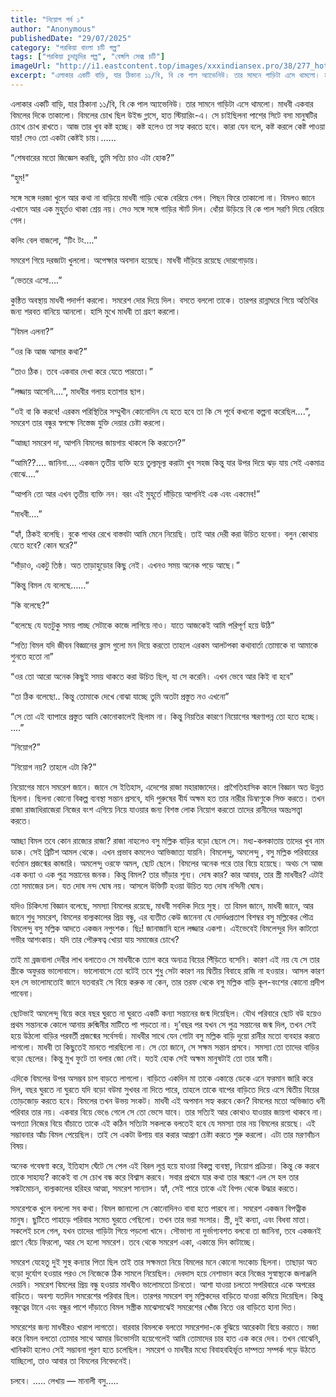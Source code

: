```yaml
---
title: "নিয়োগ পর্ব ১"
author: "Anonymous"
publishedDate: "29/07/2025"
category: "পরকিয়া বাংলা চটি গল্প"
tags: ["পরকিয়া চুদাচুদির গল্প", "বেঙ্গলি সেক্স চটি"]
imageUrl: "http://i1.eastcontent.top/images/xxxindiansex.pro/38/277_hot_with.jpg"
excerpt: "এলাকার একটি বাড়ি, যার ঠিকানা ১১/বি, বি কে পাল অ্যাভেনিউ। তার সামনে গাড়িটা এসে থামলো। মাধবী একবার বিমলের দিকে তাকালো। বিমলের চোখ ছিল উইন্ড গ্লাসে, হাত স্টিয়ারিং-এ। সে চাইছিলনা পাশের সিটে বসা মানুষটির চ..."
---
```


এলাকার একটি বাড়ি, যার ঠিকানা ১১/বি, বি কে পাল অ্যাভেনিউ। তার সামনে গাড়িটা এসে থামলো। মাধবী একবার বিমলের দিকে তাকালো। বিমলের চোখ ছিল উইন্ড গ্লাসে, হাত স্টিয়ারিং-এ। সে চাইছিলনা পাশের সিটে বসা মানুষটির চোখে চোখ রাখতে। আজ তার খুব কষ্ট হচ্ছে। কষ্ট হলেও তা সহ্য করতে হবে। কারা যেন বলে, কষ্ট করলে কেষ্ট পাওয়া যায়! সেও তো একটা কেষ্টই চায়।……


“শেষবারের মতো জিজ্ঞেস করছি, তুমি সত্যি চাও এটা হোক?”


“হুম!”


সঙ্গে সঙ্গে দরজা খুলে আর কথা না বাড়িয়ে মাধবী গাড়ি থেকে বেরিয়ে গেল। পিছন ফিরে তাকালো না। বিমলও জানে এখানে আর এক মুহূর্তও থাকা শ্রেয় নয়। সেও সঙ্গে সঙ্গে গাড়ির স্টার্ট দিল। ধোঁয়া উড়িয়ে বি কে পাল সরণি দিয়ে বেরিয়ে গেল।


কলিং বেল বাজলো, “টিং টং….”


সমরেশ গিয়ে দরজাটা খুললো। অপেক্ষার অবসান হয়েছে। মাধবী দাঁড়িয়ে রয়েছে দোরগোড়ায়।


“ভেতরে এসো….”


কুন্ঠিত অবস্থায় মাধবী পদার্পণ করলো। সমরেশ দোর দিয়ে দিল। বসতে বললো তাকে। তারপর রান্নাঘরে গিয়ে অতিথির জন্য শরবত বানিয়ে আনলো। হাসি মুখে মাধবী তা গ্রহণ করলো।


“বিমল এলনা?”


“ওর কি আজ আসার কথা?”


“তাও ঠিক। তবে একবার দেখা করে যেতে পারতো।”


“লজ্জায় আসেনি….”, মাধবীর গলায় হতাশার ছাপ।


“ওই বা কি করবে! এরকম পরিস্থিতির সম্মুখীন কোনোদিন যে হতে হবে তা কি সে পূর্বে কখনো কল্পনা করেছিল….”, সমরেশ তার বন্ধুর স্বপক্ষে নিস্তেজ যুক্তি দেয়ার চেষ্টা করলো।


“আচ্ছা সমরেশ দা, আপনি বিমলের জায়গায় থাকলে কি করতেন?”


“আমি??…. জানিনা…. একজন তৃতীয় ব্যক্তি হয়ে তুল্যমূল্য করাটা খুব সহজ কিন্তু যার উপর দিয়ে ঝড় যায় সেই একমাত্র বোঝে….”


“আপনি তো আর এখন তৃতীয় ব্যক্তি নন। বরং এই মুহূর্তে দাঁড়িয়ে আপনিই এক এবং একমেব!”


“মাধবী….”


“হ্যাঁ, ঠিকই বলেছি। বুকে পাথর রেখে বাস্তবটা আমি মেনে নিয়েছি। তাই আর দেরী করা উচিত হবেনা। বলুন কোথায় যেতে হবে? কোন ঘরে?”


“দাঁড়াও, একটু তিষ্ঠ। অত তাড়াহুড়োর কিছু নেই। এখনও সময় অনেক পড়ে আছে।”


“কিন্তু বিমল যে বলেছে……”


“কি বলেছে?”


“বলেছে যে যতটুকু সময় পাচ্ছ সেটাকে কাজে লাগিয়ে নাও। যাতে আজকেই আমি পরিপূর্ণ হয়ে উঠি”


“সত্যি বিমল যদি জীবন বিজ্ঞানের ক্লাস গুলো মন দিয়ে করতো তাহলে এরকম আলটপকা কথাবার্তা তোমাকে বা আমাকে শুনতে হতো না”


“ওর তো আরো অনেক কিছুই সময় থাকতে করা উচিত ছিল, যা সে করেনি। এখন ভেবে আর কিই বা হবে”


“তা ঠিক বলেছো.. কিন্তু তোমাকে দেখে বোঝা যাচ্ছে তুমি অতটা প্রস্তুত নও এখনো”


“সে তো এই ব্যাপারে প্রস্তুত আমি কোনোকালেই ছিলাম না। কিন্তু নিয়তির কারণে নিয়োগের স্মরণাপন্ন তো হতে হচ্ছে। ….”


“নিয়োগ?”


“নিয়োগ নয়? তাহলে এটা কি?”


নিয়োগের মানে সমরেশ জানে। জানে সে ইতিহাস, এদেশের রাজা মহারাজাদের। প্রাগৈতিহাসিক কালে বিজ্ঞান অত উন্নত ছিলনা। ছিলনা কোনো বিকল্প ব্যবস্থা সন্তান প্রসবে, যদি পুরুষের বীর্য অক্ষম হত তার নারীর ডিম্বাণুকে সিক্ত করতে। তখন রাজা রাজাধিরাজেরা নিজের বংশ এগিয়ে নিয়ে যাওয়ার জন্য বিশস্ত লোক নিয়োগ করতো তাদের রানীদের অন্তঃসত্ত্বা করতে।


আচ্ছা বিমল তবে কোন রাজ্যের রাজা? রাজা নাহলেও বসু মল্লিক বাড়ির বড়ো ছেলে সে। মধ্য-কলকাতায় তাদের খুব নাম ডাক। সেই ব্রিটিশ আমল থেকে। এখন প্রভাব কমলেও আভিজাত্য যায়নি। বিমলেন্দু, অমলেন্দু , বসু মল্লিক পরিবারের বর্তমান প্রজন্মের কান্ডারি। অমলেন্দু ওরফে অমল, ছোট ছেলে। বিমলের অনেক পরে তার বিয়ে হয়েছে। অথচ সে আজ এক কন্যা ও এক পুত্র সন্তানের জনক। কিন্তু বিমল? তার ভাঁড়ার শূন্য। দোষ কার? কার আবার, তার স্ত্রী মাধবীর? এটাই তো সমাজের চল। যত দোষ নন্দ ঘোষ নয়। আসলে উক্তিটি হওয়া উচিত যত দোষ নন্দিনী ঘোষ।


যদিও চিকিৎসা বিজ্ঞান বলেছে, সমস্যা বিমলের রয়েছে, মাধবী সবদিক দিয়ে সুস্থ। তা বিমল জানে, মাধবী জানে, আর জানে শুধু সমরেশ, বিমলের বাল্যকালের প্রিয় বন্ধু, এর ব্যতীত কেউ জানেনা যে দোর্দণ্ডপ্রতাপ বিশম্বর বসু মল্লিকের পৌত্র বিমলেন্দু বসু মল্লিক আদতে একজন নপুংশক। ছিঃ! জানাজানি হলে লজ্জার একশা। এইভেবেই বিমলেন্দুর দিন কাটতো গভীর আশংকায়। যদি তার পৌরুষত্ব খোয়া যায় সমাজের চোখে?


তাই মা ব্রজবালা দেবীর লাখ বলাতেও সে মাধবীকে ত্যাগ করে অন্যত্র বিয়ের পিঁড়িতে বসেনি। কারণ এই নয় যে সে তার স্ত্রীকে অফুরন্ত ভালোবাসে। ভালোবাসে তো বটেই তবে শুধু সেটা কারণ নয় দ্বিতীয় বিবাহে রাজি না হওয়ার। আসল কারণ হল সে ভালোমতোই জানে যতবারই সে বিয়ে করুক না কেন, তার তরফ থেকে বসু মল্লিক বাড়ি কূল-বংশের কোনো প্রদীপ পাবেনা।


ছোটভাই অমলেন্দু বিয়ে করে বছর ঘুরতে না ঘুরতে একটি কন্যা সন্তানের জন্ম দিয়েছিল। যৌথ পরিবারে ছোট বউ হয়েও প্রথম সন্তানকে কোলে আনায় রুক্মিনীর মাটিতে পা পড়তো না। দু’বছর পর যখন সে পুত্র সন্তানের জন্ম দিল, তখন সেই হয়ে উঠলো বাড়ির পরবর্তী প্রজন্মের সর্বেসর্বা। মাধবীর সাথে যেন গোটা বসু মল্লিক বাড়ি দুয়ো রানীর মতো ব্যবহার করতে লাগলো। মাধবী তা কিছুতেই মানতে পারছিলো না। সে তো জানে, সে সক্ষম সন্তান প্রসবে। সমস্যা তো তাদের বাড়ির বড়ো ছেলের। কিন্তু মুখ ফুটে তা বলার জো নেই। যতই হোক সেই অক্ষম মানুষটাই তো তার স্বামী।


এদিকে বিমলের উপর অসম্ভব চাপ বাড়তে লাগলো। বাড়িতে একদিন মা তাকে একান্তে ডেকে এনে ফরমান জারি করে দিল, বছর ঘুরতে না ঘুরতে যদি বড়ো বউমা সুখবর না দিতে পারে, তাহলে তাকে বাপের বাড়িতে দিয়ে এসে দ্বিতীয় বিয়ের তোড়জোড় করতে হবে। বিমলের তখন উভয় সংকট। মাধবী এই অপমান সহ্য করবে কেন? বিমলের মতো অভিজাত ধনী পরিবার তার নয়। একবার বিয়ে ভেঙে গেলে সে তো ভেসে যাবে। তার সত্যিই আর কোথাও যাওয়ার জায়গা থাকবে না। অগত্যা নিজের বিয়ে বাঁচাতে তাকে এই কঠিন সত্যিটা সকলকে বলতেই হবে যে সমস্যা তার নয় বিমলের রয়েছে। এই সম্ভাবনার আঁচ বিমল পেয়েছিল। তাই সে একটা উপায় বার করার আপ্রাণ চেষ্টা করতে শুরু করলো। এটা তার মরণবাঁচন বিষয়।


অনেক গবেষণা করে, ইতিহাস ঘেঁটে সে পেল এই বিরল লুপ্ত হয়ে যাওয়া বিকল্প ব্যবস্থা, নিয়োগ প্রক্রিয়া। কিন্তু কে করবে তাকে সাহায্য? কাকেই বা সে চোখ বন্ধ করে বিশ্বাস করবে। সবার প্রথমে যার কথা তার স্মরণে এল সে হল তার সঙ্কটমোচন, বাল্যকালের হরিহর আত্মা, সমরেশ সান্যাল। হ্যাঁ, সেই পারে তাকে এই বিপদ থেকে উদ্ধার করতে।


সমরেশকে খুলে বললো সব কথা। বিমল জানালো সে কোনোদিনও বাবা হতে পারবে না। সমরেশ একজন বিপত্নীক মানুষ। ছুটিতে পাহাড়ে পরিবার সমেত ঘুরতে গেছিলো। তখন তার ভরা সংসার। স্ত্রী, দুই কন্যা, এবং বিধবা মাতা। সকলেই চলে গেল, যখন তাদের গাড়িটা গিয়ে পড়লো খাদে। সৌভাগ্য না দুর্ভাগ্যবশত বলবো তা জানিনা, তবে একজনই প্রাণে বেঁচে ফিরলো, আর সে হলো সমরেশ। তবে থেকে সমরেশ একা, একান্তে দিন কাটাচ্ছে।


সমরেশ যেহেতু দুই সুস্থ কন্যার পিতা ছিল তাই তার সক্ষমতা নিয়ে বিমলের মনে কোনো সংকোচ ছিলনা। তাছাড়া অত বড়ো দুর্যোগ হওয়ার পরও সে নিজেকে ঠিক সামলে নিয়েছিল। দেবদাস হয়ে নেশাভান করে নিজের সুস্বাস্থ্যকে জলাঞ্জলি দেয়নি। সমরেশ বিমলের প্রিয় বন্ধু হওয়ায় মাধবীও ভালোমতো চিনতো। আশা যাওয়া চলতো সপরিবারে একে অপরের বাড়িতে। অবশ্য যতদিন সমরেশের পরিবার ছিল। তারপর সমরেশ বসু মল্লিকদের বাড়িতে যাওয়া কমিয়ে দিয়েছিল। কিন্তু বন্ধুত্বের টানে এবং বন্ধুর পাশে দাঁড়াতে বিমল সস্ত্রীক মাঝেসাঝেই সমরেশের খোঁজ নিতে ওর বাড়িতে হানা দিত।


সমরেশের জন্য মাধবীরও খারাপ লাগতো। বারবার বিমলকে বলতো সমরেশদা-কে বুঝিয়ে আরেকটা বিয়ে করাতে। মজা করে বিমল বলতো তোমার সাথে আমার ডিভোর্সটা হয়েগেলেই আমি তোমাদের চার হাত এক করে দেব। তখন বোঝেনি, খানিকটা হলেও সেই সম্ভাবনা পূরণ হতে চলেছিল। সমরেশ ও মাধবীর মধ্যে বিবাহবহির্ভূত দাম্পত্য সম্পর্ক গড়ে উঠতে যাচ্ছিলো, তাও আবার তা বিমলের নিবেদনেই।


চলবে। ….. লেখায় — মানালী বসু…..
